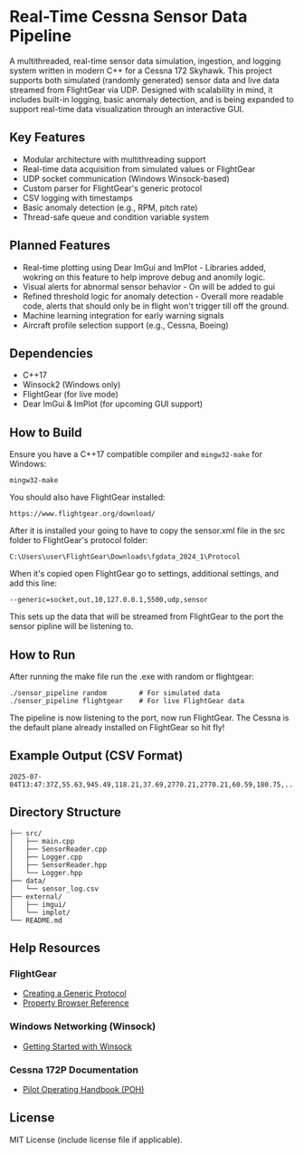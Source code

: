 # Real-Time Cessna Sensor Data Pipeline

A multithreaded, real-time sensor data simulation, ingestion, and logging system written in modern C++ for a Cessna 172 Skyhawk. This project supports both simulated (randomly generated) sensor data and live data streamed from FlightGear via UDP. Designed with scalability in mind, it includes built-in logging, basic anomaly detection, and is being expanded to support real-time data visualization through an interactive GUI.

## Key Features
- Modular architecture with multithreading support
- Real-time data acquisition from simulated values or FlightGear
- UDP socket communication (Windows Winsock-based)
- Custom parser for FlightGear's generic protocol
- CSV logging with timestamps
- Basic anomaly detection (e.g., RPM, pitch rate)
- Thread-safe queue and condition variable system

## Planned Features
- Real-time plotting using Dear ImGui and ImPlot - Libraries added, wokring on this feature to help improve debug and anomily logic.
- Visual alerts for abnormal sensor behavior - On will be added to gui
- Refined threshold logic for anomaly detection - Overall more readable code, alerts that should only be in flight won't trigger till off the ground.
- Machine learning integration for early warning signals
- Aircraft profile selection support (e.g., Cessna, Boeing)

## Dependencies
- C++17
- Winsock2 (Windows only)
- FlightGear (for live mode)
- Dear ImGui & ImPlot (for upcoming GUI support)

## How to Build
Ensure you have a C++17 compatible compiler and `mingw32-make` for Windows:
```
mingw32-make
```
You should also have FlightGear installed:
```
https://www.flightgear.org/download/
```
After it is installed your going to have to copy the sensor.xml file in the src folder to FlightGear's protocol folder:
```
C:\Users\user\FlightGear\Downloads\fgdata_2024_1\Protocol
```
When it's copied open FlightGear go to settings, additional settings, and add this line:
```
--generic=socket,out,10,127.0.0.1,5500,udp,sensor
```
This sets up the data that will be streamed from FlightGear to the port the sensor pipline will be listening to.

## How to Run
After running the make file run the .exe with random or flightgear:
```
./sensor_pipeline random        # For simulated data
./sensor_pipeline flightgear    # For live FlightGear data
```
The pipeline is now listening to the port, now run FlightGear. The Cessna is the default plane already installed on FlightGear so hit fly! 

## Example Output (CSV Format)
```
2025-07-04T13:47:37Z,55.63,945.49,118.21,37.69,2770.21,2770.21,60.59,180.75,...
```

## Directory Structure
```
├── src/
│   ├── main.cpp
│   ├── SensorReader.cpp
│   ├── Logger.cpp
│   ├── SensorReader.hpp
│   └── Logger.hpp
├── data/
│   └── sensor_log.csv
├── external/
│   ├── imgui/
│   └── implot/
└── README.md
```

## Help Resources

### FlightGear
- [Creating a Generic Protocol](https://wiki.flightgear.org/Howto:Create_a_generic_protocol#%3Coutput%3E)
- [Property Browser Reference](https://wiki.flightgear.org/Property_browser)

### Windows Networking (Winsock)
- [Getting Started with Winsock](https://learn.microsoft.com/en-us/windows/win32/winsock/getting-started-with-winsock)

### Cessna 172P Documentation
- [Pilot Operating Handbook (POH)](https://www.befa.org/wp-content/uploads/2019/12/POH-Cessna-172P.pdf)

## License
MIT License (include license file if applicable).

